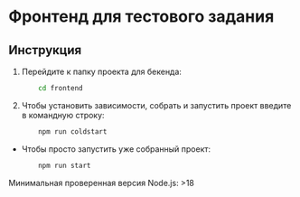 # Фронтенд для тестового задания
## Инструкция
1. Перейдите к папку проекта для бекенда:
	```bash
		cd frontend
	```
2. Чтобы установить зависимости, собрать и запустить проект введите в командную строку:
	```bash
		npm run coldstart
	```
* Чтобы просто запустить уже собранный проект:
	```bash
		npm run start
	``` 

Минимальная проверенная версия Node.js: >18
